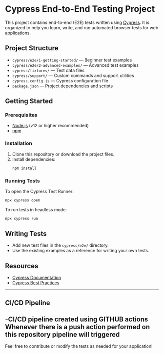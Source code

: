 # Cypress End-to-End Testing Project

This project contains end-to-end (E2E) tests written using [Cypress](https://www.cypress.io/). It is organized to help you learn, write, and run automated browser tests for web applications.

## Project Structure

- `cypress/e2e/1-getting-started/` — Beginner test examples
- `cypress/e2e/2-advanced-examples/` — Advanced test examples
- `cypress/fixtures/` — Test data files
- `cypress/support/` — Custom commands and support utilities
- `cypress.config.js` — Cypress configuration file
- `package.json` — Project dependencies and scripts

## Getting Started

### Prerequisites
- [Node.js](https://nodejs.org/) (v12 or higher recommended)
- [npm](https://www.npmjs.com/)

### Installation
1. Clone this repository or download the project files.
2. Install dependencies:
   ```sh
   npm install
   ```

### Running Tests
To open the Cypress Test Runner:
```sh
npx cypress open
```

To run tests in headless mode:
```sh
npx cypress run
```

## Writing Tests
- Add new test files in the `cypress/e2e/` directory.
- Use the existing examples as a reference for writing your own tests.

## Resources
- [Cypress Documentation](https://docs.cypress.io/)
- [Cypress Best Practices](https://docs.cypress.io/guides/references/best-practices)

---
## CI/CD Pipeline
-CI/CD pipeline created using GITHUB actions Whenever there is a push action performed on this repository pipeline will triggered
---


Feel free to contribute or modify the tests as needed for your application!
